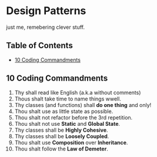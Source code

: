 # Design Patterns

just me, remebering clever stuff.

## Table of Contents
* [10 Coding Commandments](#10-coding-commandments)
  
## 10 Coding Commandments
1. Thy shall read like English (a.k.a without comments)
2. Thous shalt take time to name things wwell.
3. Thy classes (and functions) shall **do one thing** and only!
4. Thou shalt use as little state as possible.
5. Thou shalt not refactor before the 3rd repetition.
6. Thou shalt not use **Static** and **Global State**.
7. Thy classes shall be **Highly Cohesive**.
8. Thy classes shall be **Loosely Coupled**.
9. Thou shalt use **Composition** over **Inheritance**.
10. Thou shalt follow the **Law of Demeter**.
